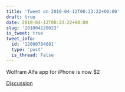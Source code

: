 ```yaml
---
title: 'Tweet on 2010-04-12T00:23:22+00:00'
draft: true
date: 2010-04-12T00:23:22+00:00
slug: '201004120023'
is_tweet: true
tweet_info:
  id: '12000784681'
  type: 'post'
  is_thread: False
---
```




Wolfram Alfa app for iPhone is now $2

[Discussion](https://x.com/sytelus/status/12000784681)

